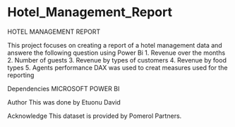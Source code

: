 # Hotel_Management_Report

HOTEL MANAGEMENT REPORT

This project focuses on creating a report of a hotel management data
and answere the following question using Power Bi
	1. Revenue over the months
	2. Number of guests
	3. Revenue by types of customers
	4. Revenue by food types
	5. Agents performance
 DAX was used to creat measures used for the reporting


Dependencies
MICROSOFT POWER BI

Author
This was done by Etuonu David

Acknowledge
This dataset is provided by Pomerol Partners.
